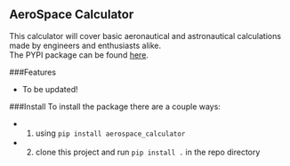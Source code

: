 ## AeroSpace Calculator
This calculator will cover basic aeronautical and astronautical calculations made by engineers and enthusiasts alike.  
The PYPI package can be found [here](https://pypi.python.org/pypi/aerospace-calculator/0.1).

###Features
- To be updated!

###Install
To install the package there are a couple ways:
- 1. using `pip install aerospace_calculator`
- 2. clone this project and run `pip install .` in the repo directory
